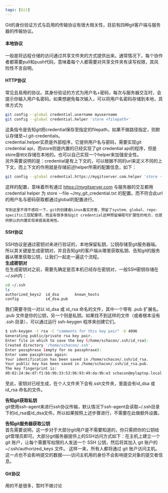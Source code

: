 ```yaml
---
tags: [Git]
---
```

Git的身份验证方式与启用的传输协议有很大相关性，目前有四种git客户端与服务器的传输协议。
#### 本地协议
一般是将远程仓储的访问通过共享文件夹的方式提供出来。通常情况下，每个协作者都需要pull和push代码，意味着每个人都需要对共享文件夹有读写权限，其风险性不言自明。
#### HTTP协议 
常见且易用的协议。其身份验证的方式为用户名+密码，每次与服务器交互时，会提示你输入用户名密码。如果想避免每次输入，可以将用户名密码存储到本地，具体方式为   
```bash
git config --global credential.username myusername
git config --global credential.helper 'store <filepath>'
```  
这条指令是告知git把credential保存至指定的filepath，如果不做路径指定，则默认存储至~/.git-credentials。  
credential.helper实质是外部程序，它提供用户名与密码，需要实现git credential api，而store则是内置的已经实现了git credential api的程序，但是store是`明文`存储在本地的。也可以自己实现一个helper来加强安全性。  
另外需要说明的是：credential是有上下文的，可以根据不同的url来定义不同的上下文，而上下文的作用就是存储前述helper所需的配置信息，如下：
```bash
git config --global credential.https://mygitserver.com.helper 'store --file ~/my_git_credential.txt'
```
这样的配置，意味着所有通过 https://mygitserver.com 与服务器的交互都用credential helper 为 store --file ~/my_git_credential.txt 的配置。而不符合此url的用户名与密码获取都通过global的配置进行。

`写到这里不得不感叹一下，git的创建者Linus着实厉害，预留了system、global、repo-specific三层配置项，而且有很多类似git credential这种预留编程可扩展性的地方，也提供默认的内置实现来提高易用性。`

#### SSH协议
SSH协议是通过密钥对来进行验证的，本地保留私钥，公钥存储至git服务器端。所以其关键是生成密钥对，并且告知git的客户端从哪里获取私钥、告知git的服务器从哪里获取公钥，让我们一起走一遍这个流程。  
**生成密钥对**  
在生成密钥对之前，需要先确定是否本机已经存在密钥对，一般SSH密钥存储在~/.ssh内：
```bash
cd ~/.ssh
ls
authorized_keys2  id_dsa       known_hosts
config            id_dsa.pub
```
我们需要寻找一对以 id_dsa 或 id_rsa 命名的文件，其中一个带有 .pub 扩展名。 .pub 文件是你的公钥，另一个则是私钥。如果找不到这样的文件（或者根本没有 .ssh 目录），可以通过运行 ssh-keygen 程序来创建它们。
```bash
$ ssh-keygen -t rsa -C "comments for this key pair" -b 4096
Generating public/private rsa key pair.
Enter file in which to save the key (/home/schacon/.ssh/id_rsa):
Created directory '/home/schacon/.ssh'.
Enter passphrase (empty for no passphrase):
Enter same passphrase again:
Your identification has been saved in /home/schacon/.ssh/id_rsa.
Your public key has been saved in /home/schacon/.ssh/id_rsa.pub.
The key fingerprint is:
d0:82:24:8e:d7:f1:bb:9b:33:53:96:93:49:da:9b:e3 schacon@mylaptop.local
```
至此，密钥对已经生成，在个人文件夹下会有.ssh文件夹，里面会有id_dsa 或 id_rsa 命名的文件。

**告知git获取私钥**   
git使用ssh-agent来进行ssh协议传输，默认情况下ssh-agent会读取~/.ssh目录下的id_rsa或id_dsa文件。所以如果按照上述步骤进行，不需要在此做额外设置。

**告知git服务器获取公钥**  
首先需要说明，这一步对于大部分git用户是不需要知道的，你只需把你的公钥给git管理员即可。大部分git服务器提供上的SSH访问方式如下：在主机上建立一个 git 账户，让每个需要写权限的人发送一个 SSH 公钥，然后将其加入 git 账户的 ~/.ssh/authorized_keys 文件。 这样一来，所有人都将通过 git 账户访问主机。 这一点也不会影响提交的数据——访问主机用的身份不会影响提交对象的提交者信息。


#### Git协议
用的不是很多，暂时不做讨论